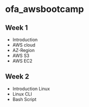 # ofa_awsbootcamp

## Week 1
  - Introduction
  - AWS cloud
  - AZ-Region
  - AWS S3
  - AWS EC2

## Week 2
  - Introduction Linux
  - Linux CLI
  - Bash Script
